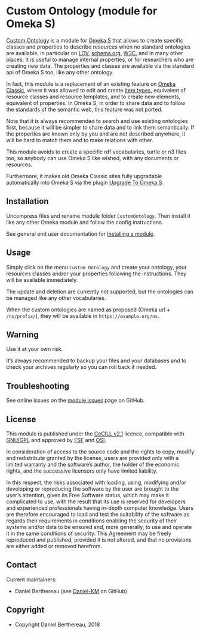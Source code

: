 Custom Ontology (module for Omeka S)
====================================

[Custom Ontology] is a module for [Omeka S] that allows to create specific
classes and properties to describe resources when no standard ontologies are
available, in particular on [LOV], [schema.org], [W3C], and in many other
places. It is useful to manage internal properties, or for researchers who are
creating new data. The properties and classes are available via the standard api
of Omeka S too, like any other ontology.

In fact, this module is a replacement of an existing feature on [Omeka Classic],
where it was allowed to edit and create [item types], equivalent of resource
classes and resource templates, and to create new elements, equivalent of
properties. In Omeka S, in order to share data and to follow the standards of
the semantic web, this feature was not ported.

Note that it is always recommended to search and use existing ontologies first,
because it will be simpler to share data and to link them semantically. If the
properties are known only by you and are not described anywhere, it will be hard
to match them and to make relations with other.

This module avoids to create a specific rdf vocabularies, turtle or n3 files
too, so anybody can use Omeka S like wished, with any documents or resources.

Furthermore, it makes old Omeka Classic sites fully upgradable automatically
into Omeka S via the plugin [Upgrade To Omeka S].


Installation
------------

Uncompress files and rename module folder `CustomOntology`. Then install it like
any other Omeka module and follow the config instructions.

See general end user documentation for [Installing a module].


Usage
-----

Simply click on the menu `Custom Ontology` and create your ontology, your
resources classes and/or your properties following the instructions. They will
be available immediately.

The update and deletion are currently not supported, but the ontologies can be
managed like any other vocabularies.

When the custom ontologies are named as proposed (Omeka url + `/ns/prefix/`),
they will be available in `https://example.org/ns`.


Warning
-------

Use it at your own risk.

It’s always recommended to backup your files and your databases and to check
your archives regularly so you can roll back if needed.


Troubleshooting
---------------

See online issues on the [module issues] page on GitHub.


License
-------

This module is published under the [CeCILL v2.1] licence, compatible with
[GNU/GPL] and approved by [FSF] and [OSI].

In consideration of access to the source code and the rights to copy, modify and
redistribute granted by the license, users are provided only with a limited
warranty and the software’s author, the holder of the economic rights, and the
successive licensors only have limited liability.

In this respect, the risks associated with loading, using, modifying and/or
developing or reproducing the software by the user are brought to the user’s
attention, given its Free Software status, which may make it complicated to use,
with the result that its use is reserved for developers and experienced
professionals having in-depth computer knowledge. Users are therefore encouraged
to load and test the suitability of the software as regards their requirements
in conditions enabling the security of their systems and/or data to be ensured
and, more generally, to use and operate it in the same conditions of security.
This Agreement may be freely reproduced and published, provided it is not
altered, and that no provisions are either added or removed herefrom.


Contact
-------

Current maintainers:

* Daniel Berthereau (see [Daniel-KM] on GitHub)


Copyright
---------

* Copyright Daniel Berthereau, 2018


[Omeka S]: https://omeka.org/s
[Custom Ontology]: https://github.com/Daniel-KM/Omeka-S-module-CustomOntology
[LOV]: https://lov.okfn.org
[schema.org]: https://schema.org
[W3C]: https://w3c.org
[Omeka Classic]: https://omeka.org/classic
[item types]: https://omeka.org/classic/docs/Content/Item_Types
[Upgrade To Omeka S]: https://github.com/Daniel-KM/UpgradeToOmekaS
[Installing a module]: https://omeka.org/s/docs/user-manual/modules/#installing-modules
[module issues]: https://github.com/Daniel-KM/Omeka-S-module-CustomOntology/issues
[CeCILL v2.1]: https://www.cecill.info/licences/Licence_CeCILL_V2.1-en.html
[GNU/GPL]: https://www.gnu.org/licenses/gpl-3.0.html
[FSF]: https://www.fsf.org
[OSI]: http://opensource.org
[Daniel-KM]: https://github.com/Daniel-KM "Daniel Berthereau"
